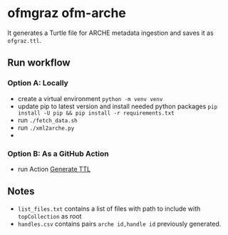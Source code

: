 # ofmgraz ofm-arche
It generates a Turtle file for ARCHE metadata ingestion and saves it as `ofgraz.ttl`.

## Run workflow

### Option A: Locally
* create a virtual environment `python -m venv venv`
* update pip to latest version and install needed python packages `pip install -U pip && pip install -r requirements.txt`
* run ```./fetch_data.sh```
* run ```./xml2arche.py```
* 
### Option B: As a GitHub Action
* run Action [Generate TTL](https://github.com/ofmgraz/ofm-arche/actions/workflows/generate-ttl.yml)

## Notes
* `list_files.txt` contains a list of files with path to include with `topCollection` as root
* `handles.csv` contains pairs ```arche id,handle id``` previously generated. 
